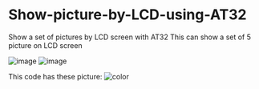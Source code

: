 # Show-picture-by-LCD-using-AT32
Show a set of pictures by LCD screen with AT32
This can show a set of 5 picture on LCD screen

![image](https://github.com/thientam123698745/Show-picture-by-LCD-using-AT32/assets/83760453/e1aa290d-7aa8-47b3-bf3a-40c8ad5c2f4d)
![image](https://github.com/thientam123698745/Show-picture-and-string-by-LCD-using-AT32/assets/83760453/9d4af0e1-36ee-4642-986a-008572561bf8)

This code has these picture:
![color](https://github.com/thientam123698745/Show-picture-and-string-by-LCD-using-AT32/assets/83760453/35cf754c-86d2-411a-8bd5-51fd90c72cc1)
